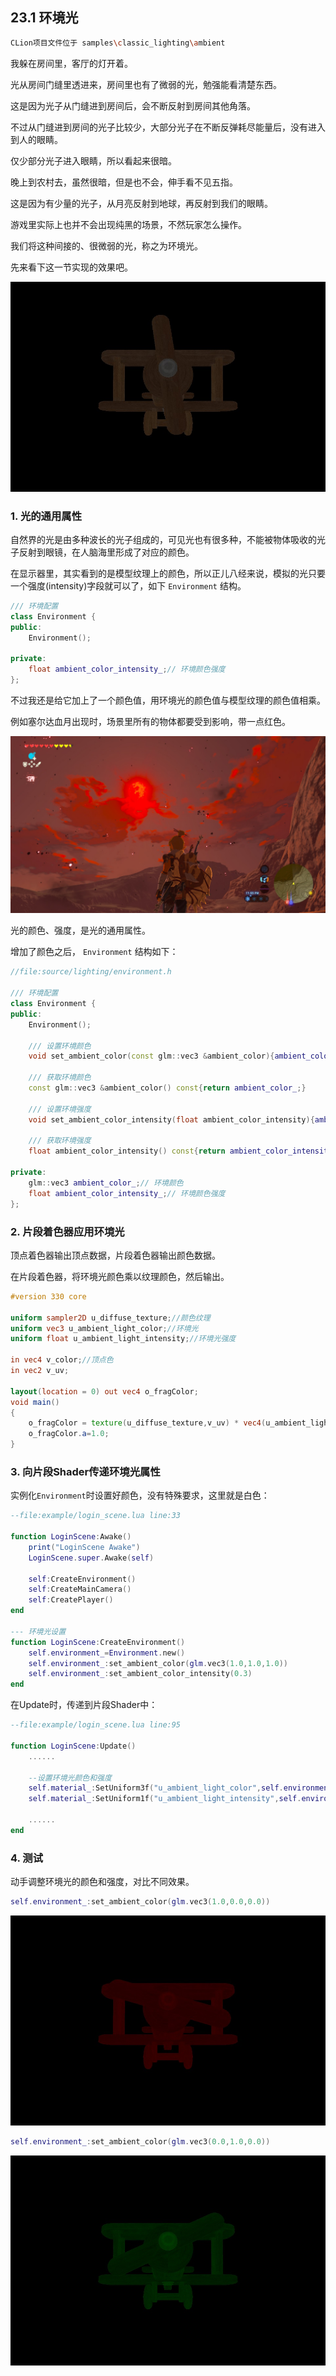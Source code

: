 ## 23.1 环境光

```bash
CLion项目文件位于 samples\classic_lighting\ambient
```

我躲在房间里，客厅的灯开着。

光从房间门缝里透进来，房间里也有了微弱的光，勉强能看清楚东西。

这是因为光子从门缝进到房间后，会不断反射到房间其他角落。

不过从门缝进到房间的光子比较少，大部分光子在不断反弹耗尽能量后，没有进入到人的眼睛。

仅少部分光子进入眼睛，所以看起来很暗。

晚上到农村去，虽然很暗，但是也不会，伸手看不见五指。

这是因为有少量的光子，从月亮反射到地球，再反射到我们的眼睛。

游戏里实际上也并不会出现纯黑的场景，不然玩家怎么操作。

我们将这种间接的、很微弱的光，称之为环境光。

先来看下这一节实现的效果吧。

![](../../imgs/classic_lighting/ambient_lighting/ambient.jpg)

### 1. 光的通用属性

自然界的光是由多种波长的光子组成的，可见光也有很多种，不能被物体吸收的光子反射到眼镜，在人脑海里形成了对应的颜色。

在显示器里，其实看到的是模型纹理上的颜色，所以正儿八经来说，模拟的光只要一个强度(intensity)字段就可以了，如下 `Environment` 结构。

```c++
/// 环境配置
class Environment {
public:
    Environment();

private:
    float ambient_color_intensity_;// 环境颜色强度
};
```

不过我还是给它加上了一个颜色值，用环境光的颜色值与模型纹理的颜色值相乘。

例如塞尔达血月出现时，场景里所有的物体都要受到影响，带一点红色。

![](../../imgs/classic_lighting/ambient_lighting/saierda_hongyue.jpg)

光的颜色、强度，是光的通用属性。

增加了颜色之后， `Environment` 结构如下：

```c++
//file:source/lighting/environment.h

/// 环境配置
class Environment {
public:
    Environment();

    /// 设置环境颜色
    void set_ambient_color(const glm::vec3 &ambient_color){ambient_color_= ambient_color;}

    /// 获取环境颜色
    const glm::vec3 &ambient_color() const{return ambient_color_;}

    /// 设置环境强度
    void set_ambient_color_intensity(float ambient_color_intensity){ambient_color_intensity_ = ambient_color_intensity;}

    /// 获取环境强度
    float ambient_color_intensity() const{return ambient_color_intensity_;}

private:
    glm::vec3 ambient_color_;// 环境颜色
    float ambient_color_intensity_;// 环境颜色强度
};
```

### 2. 片段着色器应用环境光

顶点着色器输出顶点数据，片段着色器输出颜色数据。

在片段着色器，将环境光颜色乘以纹理颜色，然后输出。

```glsl
#version 330 core

uniform sampler2D u_diffuse_texture;//颜色纹理
uniform vec3 u_ambient_light_color;//环境光
uniform float u_ambient_light_intensity;//环境光强度

in vec4 v_color;//顶点色
in vec2 v_uv;

layout(location = 0) out vec4 o_fragColor;
void main()
{
    o_fragColor = texture(u_diffuse_texture,v_uv) * vec4(u_ambient_light_color,1.0) * u_ambient_light_intensity;
    o_fragColor.a=1.0;
}
```

### 3. 向片段Shader传递环境光属性

实例化`Environment`时设置好颜色，没有特殊要求，这里就是白色：

```lua
--file:example/login_scene.lua line:33

function LoginScene:Awake()
    print("LoginScene Awake")
    LoginScene.super.Awake(self)

    self:CreateEnvironment()
    self:CreateMainCamera()
    self:CreatePlayer()
end

--- 环境光设置
function LoginScene:CreateEnvironment()
    self.environment_=Environment.new()
    self.environment_:set_ambient_color(glm.vec3(1.0,1.0,1.0))
    self.environment_:set_ambient_color_intensity(0.3)
end
```

在Update时，传递到片段Shader中：

```lua
--file:example/login_scene.lua line:95

function LoginScene:Update()
    ......

    --设置环境光颜色和强度
    self.material_:SetUniform3f("u_ambient_light_color",self.environment_:ambient_color())
    self.material_:SetUniform1f("u_ambient_light_intensity",self.environment_:ambient_color_intensity())

    ......
end
```

### 4. 测试

动手调整环境光的颜色和强度，对比不同效果。

```lua
self.environment_:set_ambient_color(glm.vec3(1.0,0.0,0.0))
```

![](../../imgs/classic_lighting/ambient_lighting/ambient_red.jpg)

```lua
self.environment_:set_ambient_color(glm.vec3(0.0,1.0,0.0))
```

![](../../imgs/classic_lighting/ambient_lighting/ambient_green.jpg)